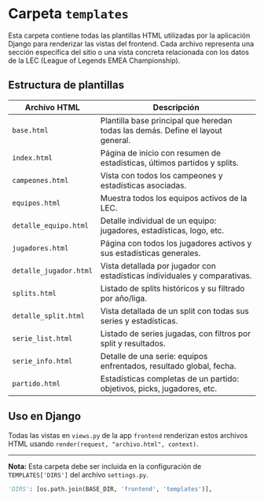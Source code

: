 # Carpeta `templates`

Esta carpeta contiene todas las plantillas HTML utilizadas por la aplicación Django para renderizar las vistas del frontend. Cada archivo representa una sección específica del sitio o una vista concreta relacionada con los datos de la LEC (League of Legends EMEA Championship).

## Estructura de plantillas

| Archivo HTML         | Descripción                                                                     |
|----------------------|---------------------------------------------------------------------------------|
| `base.html`          | Plantilla base principal que heredan todas las demás. Define el layout general. |
| `index.html`         | Página de inicio con resumen de estadísticas, últimos partidos y splits.        |
| `campeones.html`     | Vista con todos los campeones y estadísticas asociadas.                         |
| `equipos.html`       | Muestra todos los equipos activos de la LEC.                                    |
| `detalle_equipo.html`| Detalle individual de un equipo: jugadores, estadísticas, logo, etc.            |
| `jugadores.html`     | Página con todos los jugadores activos y sus estadísticas generales.            |
| `detalle_jugador.html`| Vista detallada por jugador con estadísticas individuales y comparativas.      |   
| `splits.html`        | Listado de splits históricos y su filtrado por año/liga.                        |
| `detalle_split.html` | Vista detallada de un split con todas sus series y estadísticas.                |
| `serie_list.html`    | Listado de series jugadas, con filtros por split y resultados.                  |
| `serie_info.html`    | Detalle de una serie: equipos enfrentados, resultado global, fecha.             |
| `partido.html`       | Estadísticas completas de un partido: objetivos, picks, jugadores, etc.         |

## Uso en Django

Todas las vistas en `views.py` de la app `frontend` renderizan estos archivos HTML usando `render(request, "archivo.html", context)`.

---

**Nota:** Esta carpeta debe ser incluida en la configuración de `TEMPLATES['DIRS']` del archivo `settings.py`.

```python
'DIRS': [os.path.join(BASE_DIR, 'frontend', 'templates')],
